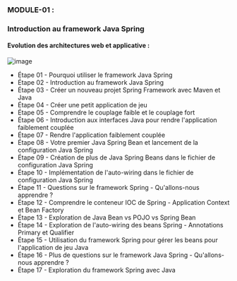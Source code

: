### MODULE-01 : 
### Introduction au framework Java Spring

#### Evolution des architectures web et applicative : 
![image](https://github.com/yugmerabtene/DORANCO-CDA-JAVA-SPRING/assets/3670077/c08d101c-db5d-4f41-ac77-b095f9d17cf2)  



- Étape 01 - Pourquoi utiliser le framework Java Spring
- Étape 02 - Introduction au framework Java Spring
- Étape 03 - Créer un nouveau projet Spring Framework avec Maven et Java
- Étape 04 - Créer une petit application de jeu
- Étape 05 - Comprendre le couplage faible et le couplage fort
- Étape 06 - Introduction aux interfaces Java pour rendre l'application faiblement couplée
- Étape 07 - Rendre l'application faiblement couplée
- Étape 08 - Votre premier Java Spring Bean et lancement de la configuration Java Spring
- Étape 09 - Création de plus de Java Spring Beans dans le fichier de configuration Java Spring
- Étape 10 - Implémentation de l'auto-wiring dans le fichier de configuration Java Spring
- Étape 11 - Questions sur le framework Spring - Qu'allons-nous apprendre ?
- Étape 12 - Comprendre le conteneur IOC de Spring - Application Context et Bean Factory
- Étape 13 - Exploration de Java Bean vs POJO vs Spring Bean
- Étape 14 - Exploration de l'auto-wiring des beans Spring - Annotations Primary et Qualifier
- Étape 15 - Utilisation du framework Spring pour gérer les beans pour l'application de jeu Java
- Étape 16 - Plus de questions sur le framework Java Spring - Qu'allons-nous apprendre ?
- Étape 17 - Exploration du framework Spring avec Java
